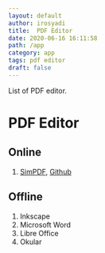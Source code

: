 ```yaml
---
layout: default
author: irosyadi
title:  PDF Editor
date: 2020-06-16 16:11:58
path: /app
category: app
tags: pdf editor
draft: false
---
```


List of PDF editor.

# PDF Editor

## Online
1. [SimPDF](https://simpdf.com/), [Github](https://github.com/shashanoid/Simpdf)

## Offline
1. Inkscape
2. Microsoft Word
3. Libre Office
4. Okular
